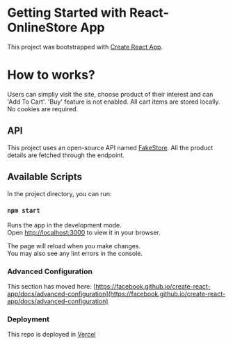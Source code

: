 # Getting Started with React-OnlineStore App

This project was bootstrapped with [Create React App](https://github.com/facebook/create-react-app).

# How to works?

Users can simpliy visit the site, choose product of their interest and can 'Add To Cart'. 'Buy' feature is not enabled. All cart items are stored locally. No cookies are required. 

## API

This project uses an open-source API named [FakeStore](https://fakestoreapi.com/).
All the product details are fetched through the endpoint.

## Available Scripts

In the project directory, you can run:

### `npm start`

Runs the app in the development mode.\
Open [http://localhost:3000](http://localhost:3000) to view it in your browser.

The page will reload when you make changes.\
You may also see any lint errors in the console.


### Advanced Configuration

This section has moved here: [https://facebook.github.io/create-react-app/docs/advanced-configuration](https://facebook.github.io/create-react-app/docs/advanced-configuration)

### Deployment

This repo is deployed in [Vercel](https://vercel.com/) 
